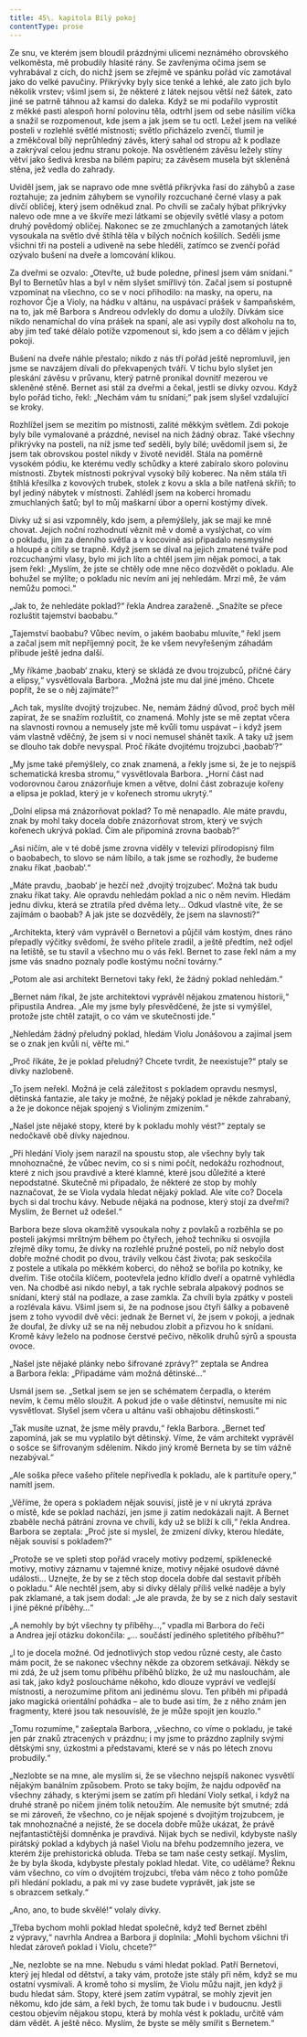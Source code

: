 ```yaml
---
title: 45\. kapitola Bílý pokoj
contentType: prose
---
```


<section>

Ze snu, ve kterém jsem bloudil prázdnými ulicemi neznámého obrovského velkoměsta, mě probudily hlasité rány. Se zavřenýma očima jsem se vyhrabával z cích, do nichž jsem se zřejmě ve spánku pořád víc zamotával jako do velké pavučiny. Přikrývky byly sice tenké a lehké, ale zato jich bylo několik vrstev; všiml jsem si, že některé z látek nejsou větší než šátek, zato jiné se patrně táhnou až kamsi do daleka. Když se mi podařilo vyprostit z měkké pasti alespoň horní polovinu těla, odtrhl jsem od sebe násilím víčka a snažil se rozpomenout, kde jsem a jak jsem se tu octl. Ležel jsem na veliké posteli v rozlehlé světlé místnosti; světlo přicházelo zvenčí, tlumil je a změkčoval bílý neprůhledný závěs, který sahal od stropu až k podlaze a zakrýval celou jednu stranu pokoje. Na osvětleném závěsu ležely stíny větví jako šedivá kresba na bílém papíru; za závěsem musela být skleněná stěna, jež vedla do zahrady.

Uviděl jsem, jak se napravo ode mne světlá přikrývka řasí do záhybů a zase roztahuje; za jedním záhybem se vynořily rozcuchané černé vlasy a pak dívčí obličej, který jsem odněkud znal. Po chvíli se začaly hýbat přikrývky nalevo ode mne a ve škvíře mezi látkami se objevily světlé vlasy a potom druhý povědomý obličej. Nakonec se ze zmuchlaných a zamotaných látek vysoukala na světlo dvě štíhlá těla v bílých nočních košilích. Seděli jsme všichni tři na posteli a udiveně na sebe hleděli, zatímco se zvenčí pořád ozývalo bušení na dveře a lomcování klikou.

Za dveřmi se ozvalo: „Otevřte, už bude poledne, přinesl jsem vám snídani.“ Byl to Bernetův hlas a byl v něm slyšet smířlivý tón. Začal jsem si postupně vzpomínat na všechno, co se v noci přihodilo: na masky, na operu, na rozhovor Čje a Violy, na hádku v altánu, na uspávací prášek v šampaňském, na to, jak mě Barbora s Andreou odvlekly do domu a uložily. Dívkám sice nikdo nenamíchal do vína prášek na spaní, ale asi vypily dost alkoholu na to, aby jim teď také dělalo potíže vzpomenout si, kdo jsem a co dělám v jejich pokoji.

Bušení na dveře náhle přestalo; nikdo z nás tří pořád ještě nepromluvil, jen jsme se navzájem dívali do překvapených tváří. V tichu bylo slyšet jen pleskání závěsu v průvanu, který patrně pronikal dovnitř mezerou ve skleněné stěně. Bernet asi stál za dveřmi a čekal, jestli se dívky ozvou. Když bylo pořád ticho, řekl: „Nechám vám tu snídani;“ pak jsem slyšel vzdalující se kroky.

Rozhlížel jsem se mezitím po místnosti, zalité měkkým světlem. Zdi pokoje byly bíle vymalované a prázdné, nevisel na nich žádný obraz. Také všechny přikrývky na posteli, na níž jsme teď seděli, byly bílé; uvědomil jsem si, že jsem tak obrovskou postel nikdy v životě neviděl. Stála na poměrně vysokém pódiu, ke kterému vedly schůdky a které zabíralo skoro polovinu místnosti. Zbytek místnosti pokrýval vysoký bílý koberec. Na něm stála tři štíhlá křesílka z kovových trubek, stolek z kovu a skla a bíle natřená skříň; to byl jediný nábytek v místnosti. Zahlédl jsem na koberci hromadu zmuchlaných šatů; byl to můj maškarní úbor a operní kostýmy dívek.

Dívky už si asi vzpomněly, kdo jsem, a přemýšlely, jak se mají ke mně chovat. Jejich noční rozhodnutí věznit mě v domě a vyslýchat, co vím o pokladu, jim za denního světla a v kocovině asi připadalo nesmyslné a hloupé a cítily se trapně. Když jsem se díval na jejich zmatené tváře pod rozcuchanými vlasy, bylo mi jich líto a chtěl jsem jim nějak pomoci, a tak jsem řekl: „Myslím, že jste se chtěly ode mne něco dozvědět o pokladu. Ale bohužel se mýlíte; o pokladu nic nevím ani jej nehledám. Mrzí mě, že vám nemůžu pomoci.“

„Jak to, že nehledáte poklad?“ řekla Andrea zaraženě. „Snažíte se přece rozluštit tajemství baobabu.“

„Tajemství baobabu? Vůbec nevím, o jakém baobabu mluvíte,“ řekl jsem a začal jsem mít nepříjemný pocit, že ke všem nevyřešeným záhadám přibude ještě jedna další.

„My říkáme ‚baobab‘ znaku, který se skládá ze dvou trojzubců, příčné čáry a elipsy,“ vysvětlovala Barbora. „Možná jste mu dal jiné jméno. Chcete popřít, že se o něj zajímáte?“

„Ach tak, myslíte dvojitý trojzubec. Ne, nemám žádný důvod, proč bych měl zapírat, že se snažím rozluštit, co znamená. Mohly jste se mě zeptat včera na slavnosti rovnou a nemusely jste mě kvůli tomu uspávat – i když jsem vám vlastně vděčný, že jsem si v noci nemusel shánět taxík. A taky už jsem se dlouho tak dobře nevyspal. Proč říkáte dvojitému trojzubci ‚baobab‘?“

„My jsme také přemýšlely, co znak znamená, a řekly jsme si, že je to nejspíš schematická kresba stromu,“ vysvětlovala Barbora. „Horní část nad vodorovnou čarou znázorňuje kmen a větve, dolní část zobrazuje kořeny a elipsa je poklad, který je v kořenech stromu ukrytý.“

„Dolní elipsa má znázorňovat poklad? To mě nenapadlo. Ale máte pravdu, znak by mohl taky docela dobře znázorňovat strom, který ve svých kořenech ukrývá poklad. Čím ale připomíná zrovna baobab?“

„Asi ničím, ale v té době jsme zrovna viděly v televizi přírodopisný film o baobabech, to slovo se nám líbilo, a tak jsme se rozhodly, že budeme znaku říkat ‚baobab‘.“

„Máte pravdu, ‚baobab‘ je hezčí než ‚dvojitý trojzubec‘. Možná tak budu znaku říkat taky. Ale opravdu nehledám poklad a nic o něm nevím. Hledám jednu dívku, která se ztratila před dvěma lety… Odkud vlastně víte, že se zajímám o baobab? A jak jste se dozvěděly, že jsem na slavnosti?“

„Architekta, který vám vyprávěl o Bernetovi a půjčil vám kostým, dnes ráno přepadly výčitky svědomí, že svého přítele zradil, a ještě předtím, než odjel na letiště, se tu stavil a všechno mu o vás řekl. Bernet to zase řekl nám a my jsme vás snadno poznaly podle kostýmu noční továrny.“

„Potom ale asi architekt Bernetovi taky řekl, že žádný poklad nehledám.“

„Bernet nám říkal, že jste architektovi vyprávěl nějakou zmatenou historii,“ připustila Andrea. „Ale my jsme byly přesvědčené, že jste si vymýšlel, protože jste chtěl zatajit, o co vám ve skutečnosti jde.“

„Nehledám žádný přeludný poklad, hledám Violu Jonášovou a za­jímal jsem se o znak jen kvůli ní, věřte mi.“

„Proč říkáte, že je poklad přeludný? Chcete tvrdit, že neexistuje?“ ptaly se dívky nazlobeně.

„To jsem neřekl. Možná je celá záležitost s pokladem opravdu nesmysl, dětinská fantazie, ale taky je možné, že nějaký poklad je někde zahrabaný, a že je dokonce nějak spojený s Violiným zmizením.“

„Našel jste nějaké stopy, které by k pokladu mohly vést?“ zeptaly se nedočkavě obě dívky najednou.

„Při hledání Violy jsem narazil na spoustu stop, ale všechny byly tak mnohoznačné, že vůbec nevím, co si s nimi počít, nedokážu rozhodnout, které z nich jsou pravdivé a které klamné, které jsou důležité a které nepodstatné. Skutečně mi připadalo, že některé ze stop by mohly naznačovat, že se Viola vydala hledat nějaký poklad. Ale víte co? Docela bych si dal trochu kávy. Nebude nějaká na podnose, který stojí za dveřmi? Myslím, že Bernet už odešel.“

Barbora beze slova okamžitě vysoukala nohy z povlaků a rozběhla se po posteli jakýmsi mrštným během po čtyřech, jehož techniku si osvojila zřejmě díky tomu, že dívky na rozlehlé pružné posteli, po níž nebylo dost dobře možné chodit po dvou, trávily velkou část života; pak seskočila z postele a utíkala po měkkém koberci, do něhož se bořila po kotníky, ke dveřím. Tiše otočila klíčem, pootevřela jedno křídlo dveří a opatrně vyhlédla ven. Na chodbě asi nikdo nebyl, a tak rychle sebrala alpakový podnos se snídaní, který stál na podlaze, a zase zamkla. Za chvíli byla zpátky v posteli a rozlévala kávu. Všiml jsem si, že na podnose jsou čtyři šálky a pobaveně jsem z toho vyvodil dvě věci: jednak že Bernet ví, že jsem v pokoji, a jednak že doufal, že dívky už se na něj nebudou zlobit a přizvou ho k snídani. Kromě kávy leželo na podnose čerstvé pečivo, několik druhů sýrů a spousta ovoce.

„Našel jste nějaké plánky nebo šifrované zprávy?“ zeptala se Andrea a Barbora řekla: „Připadáme vám možná dětinské…“

Usmál jsem se. „Setkal jsem se jen se schématem čerpadla, o kterém nevím, k čemu mělo sloužit. A pokud jde o vaše dětinství, nemusíte mi nic vysvětlovat. Slyšel jsem včera u altánu vaši obhajobu dětinskosti.“

„Tak musíte uznat, že jsme měly pravdu,“ řekla Barbora. „Bernet teď zapomíná, jak se mu vyplatilo být dětinský. Víme, že vám architekt vyprávěl o sošce se šifrovaným sdělením. Nikdo jiný kromě Berneta by se tím vážně nezabýval.“

„Ale soška přece vašeho přítele nepřivedla k pokladu, ale k partituře opery,“ namítl jsem.

„Věříme, že opera s pokladem nějak souvisí, jistě je v ní ukrytá zpráva o místě, kde se poklad nachází, jen jsme ji zatím nedokázali najít. A Bernet zbaběle nechá pátrání zrovna ve chvíli, kdy už se blíží k cíli,“ řekla Andrea. Barbora se zeptala: „Proč jste si myslel, že zmizení dívky, kterou hledáte, nějak souvisí s pokladem?“

„Protože se ve spleti stop pořád vracely motivy podzemí, spiklenecké motivy, motivy záznamu v tajemné knize, motivy nějaké osudové dávné události… Uznejte, že by se z těch stop docela dobře dal sestavit příběh o pokladu.“ Ale nechtěl jsem, aby si dívky dělaly příliš velké naděje a byly pak zklamané, a tak jsem dodal: „Je ale pravda, že by se z nich daly sestavit i jiné pěkné příběhy…“

„A nemohly by být všechny ty příběhy…,“ vpadla mi Barbora do řeči a Andrea její otázku dokončila: „… součástí jediného spletitého příběhu?“

„I to je docela možné. Od jednotlivých stop vedou různé cesty, ale často mám pocit, že se nakonec všechny někde za obzorem setkávají. Někdy se mi zdá, že už jsem tomu příběhu příběhů blízko, že už mu naslouchám, ale asi tak, jako když posloucháme někoho, kdo dlouze vypráví ve vedlejší místnosti, a nerozumíme přitom ani jedinému slovu. Ten příběh mi připadá jako magická orientální pohádka – ale to bude asi tím, že z něho znám jen fragmenty, které jsou tak nesouvislé, že je může spojit jen kouzlo.“

„Tomu rozumíme,“ zašeptala Barbora, „všechno, co víme o pokladu, je také jen pár znaků ztracených v prázdnu; i my jsme to prázdno zaplnily svými dětskými sny, úzkostmi a představami, které se v nás po létech znovu probudily.“

„Nezlobte se na mne, ale myslím si, že se všechno nejspíš nakonec vysvětlí nějakým banálním způsobem. Proto se taky bojím, že najdu odpověď na všechny záhady, s kterými jsem se zatím při hledání Violy setkal, i když na druhé straně po ničem jiném tolik netoužím. Ale nemusíte být smutné; zdá se mi zároveň, že všechno, co je nějak spojené s dvojitým trojzubcem, je tak mnohoznačné a nejisté, že se docela dobře může ukázat, že právě nejfantastičtější domněnka je pravdivá. Nijak bych se nedivil, kdybyste našly pirátský poklad a kdybych já našel Violu na břehu podzemního jezera, ve kterém žije prehistorická obluda. Třeba se tam naše cesty setkají. Myslím, že by byla škoda, kdybyste přestaly poklad hledat. Víte, co uděláme? Řeknu vám všechno, co vím o dvojitém trojzubci, třeba vám něco z toho pomůže při hledání pokladu, a pak mi vy zase budete vyprávět, jak jste se s obrazcem setkaly.“

„Ano, ano, to bude skvělé!“ volaly dívky.

„Třeba bychom mohli poklad hledat společně, když teď Bernet zběhl z výpravy,“ navrhla Andrea a Barbora ji doplnila: „Mohli bychom všichni tři hledat zároveň poklad i Violu, chcete?“

„Ne, nezlobte se na mne. Nebudu s vámi hledat poklad. Patří Bernetovi, který jej hledal od dětství, a taky vám, protože jste stály při něm, když se mu ostatní vysmívali. A kromě toho si myslím, že Violu můžu najít, jen když ji budu hledat sám. Stopy, které jsem zatím vypátral, se mohly zjevit jen někomu, kdo jde sám, a řekl bych, že tomu tak bude i v budoucnu. Jestli cestou objevím nějakou stopu, která by mohla vést k pokladu, určitě vám dám vědět. A ještě něco. Myslím, že byste se měly smířit s Bernetem.“

</section>
